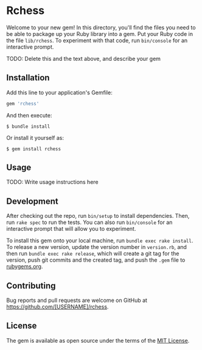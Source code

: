 # Rchess

Welcome to your new gem! In this directory, you'll find the files you need to be able to package up your Ruby library into a gem. Put your Ruby code in the file `lib/rchess`. To experiment with that code, run `bin/console` for an interactive prompt.

TODO: Delete this and the text above, and describe your gem

## Installation

Add this line to your application's Gemfile:

```ruby
gem 'rchess'
```

And then execute:

    $ bundle install

Or install it yourself as:

    $ gem install rchess

## Usage

TODO: Write usage instructions here

## Development

After checking out the repo, run `bin/setup` to install dependencies. Then, run `rake spec` to run the tests. You can also run `bin/console` for an interactive prompt that will allow you to experiment.

To install this gem onto your local machine, run `bundle exec rake install`. To release a new version, update the version number in `version.rb`, and then run `bundle exec rake release`, which will create a git tag for the version, push git commits and the created tag, and push the `.gem` file to [rubygems.org](https://rubygems.org).

## Contributing

Bug reports and pull requests are welcome on GitHub at https://github.com/[USERNAME]/rchess.

## License

The gem is available as open source under the terms of the [MIT License](https://opensource.org/licenses/MIT).

